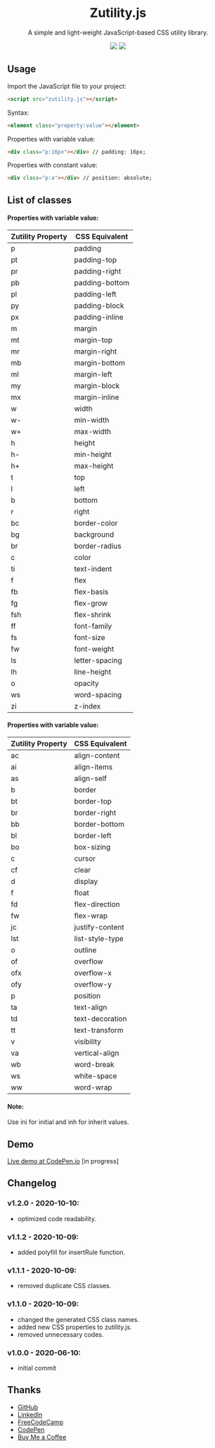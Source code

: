 
<h1 align="center">Zutility.js</h1>

<p align="center">A simple and light-weight JavaScript-based CSS utility library.</p>
<p align="center">
  <img src="https://img.shields.io/badge/js%20minified-5.43kb-green" />
  <img src="https://img.shields.io/badge/js-10.6kb-blue" />
</p>

## Usage
Import the JavaScript file to your project: 
````html
<script src="zutility.js"></script>
````

Syntax:
````html
<element class="property:value"></element>
````
Properties with variable value:
````html
<div class="p:16px"></div> // padding: 16px;
````
Properties with constant value:
````html
<div class="p:a"></div> // position: absolute;
````
## List of classes

#### Properties with variable value:
Zutility Property | CSS Equivalent
--- | ---
p | padding
pt | padding-top
pr | padding-right
pb | padding-bottom
pl | padding-left
py | padding-block
px | padding-inline
m | margin
mt | margin-top
mr | margin-right
mb | margin-bottom
ml | margin-left
my | margin-block
mx | margin-inline
w | width
w- | min-width
w+ | max-width
h | height
h- | min-height
h+ | max-height
t | top
l | left
b | bottom
r | right
bc | border-color
bg | background
br | border-radius
c | color
ti | text-indent
f | flex
fb | flex-basis
fg | flex-grow
fsh | flex-shrink
ff | font-family
fs | font-size
fw | font-weight
ls | letter-spacing
lh | line-height
o | opacity
ws | word-spacing
zi | z-index

#### Properties with variable value:
Zutility Property | CSS Equivalent
--- | ---
ac | align-content
ai | align-items
as | align-self
b | border
bt | border-top
br | border-right
bb | border-bottom
bl | border-left
bo | box-sizing
c | cursor
cf | clear
d | display
f | float
fd | flex-direction
fw | flex-wrap
jc | justify-content
lst | list-style-type
o | outline
of | overflow
ofx | overflow-x
ofy | overflow-y
p | position
ta | text-align
td | text-decoration
tt | text-transform
v | visibility
va | vertical-align
wb | word-break
ws | white-space
ww | word-wrap

#### Note:
Use ini for initial and inh for inherit values.
## Demo

[Live demo at CodePen.io](https://codepen.io/zenabus/pen/) [in progress]

## Changelog
### v1.2.0 - 2020-10-10:
- optimized code readability.

### v1.1.2 - 2020-10-09:
 - added polyfill for insertRule function.

### v1.1.1 - 2020-10-09:
- removed duplicate CSS classes.

### v1.1.0 - 2020-10-09:
- changed the generated CSS class names.
- added new CSS properties to zutility.js.
- removed unnecessary codes.

### v1.0.0 - 2020-06-10:
- initial commit

## Thanks

- [GitHub](https://github.com/zenabus)
- [LinkedIn](https://linkedin.com/in/zenabus)
- [FreeCodeCamp](https://freecodecamp.org/zenabus)
- [CodePen](https://codepen.io/zenabus)
- [Buy Me a Coffee](https://www.buymeacoffee.com/zenabus)
